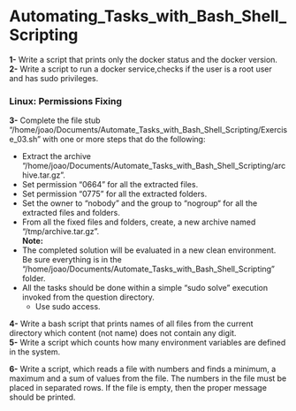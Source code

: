 # Automating_Tasks_with_Bash_Shell_Scripting

**1-** Write a script that prints only the docker status and the docker version. <br />
**2-** Write a script to run a docker service,checks if the user is a root user and has sudo privileges.
###           Linux: Permissions Fixing
**3-** Complete the file stub “/home/joao/Documents/Automate_Tasks_with_Bash_Shell_Scripting/Exercise_03.sh” with one or more steps
that do the following:

- Extract the archive “/home/joao/Documents/Automate_Tasks_with_Bash_Shell_Scripting/archive.tar.gz”.
- Set permission “0664” for all the extracted files.
- Set permission “0775” for all the extracted folders.
- Set the owner to “nobody” and the group to “nogroup“ for all the extracted files 
and folders.
- From all the fixed files and folders, create, a new archive named 
“/tmp/archive.tar.gz”. <br />
**Note:**
- The completed solution will be evaluated in a new clean environment. Be sure 
everything is in the “/home/joao/Documents/Automate_Tasks_with_Bash_Shell_Scripting” folder.
- All the tasks should be done within a simple “sudo solve” execution invoked from 
the question directory.
  - Use sudo access.
  
**4-** Write a bash script that prints names of all files from the current directory which
content (not name) does not contain any digit.<br />
**5-** Write a script which counts how many environment variables are defined in the system.

**6-** Write a script, which reads a file with numbers and finds a minimum, a maximum and a sum of values from the file. 
The numbers in the file must be placed in separated rows.
If the file is empty, then the proper message should be printed.
